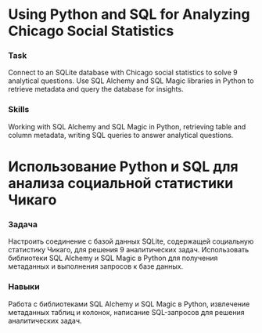 # Using Python and SQL for Analyzing Chicago Social Statistics

### Task
Connect to an SQLite database with Chicago social statistics to solve 9 analytical questions. Use SQL Alchemy and SQL Magic libraries in Python to retrieve metadata and query the database for insights.

### Skills
Working with SQL Alchemy and SQL Magic in Python, retrieving table and column metadata, writing SQL queries to answer analytical questions.

# Использование Python и SQL для анализа социальной статистики Чикаго

### Задача
Настроить соединение с базой данных SQLite, содержащей социальную статистику Чикаго, для решения 9 аналитических задач. Использовать библиотеки SQL Alchemy и SQL Magic в Python для получения метаданных и выполнения запросов к базе данных.

### Навыки
Работа с библиотеками SQL Alchemy и SQL Magic в Python, извлечение метаданных таблиц и колонок, написание SQL-запросов для решения аналитических задач.

